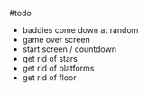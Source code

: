 #todo

- baddies come down at random
- game over screen
- start screen / countdown
- get rid of stars
- get rid of platforms
- get rid of floor

